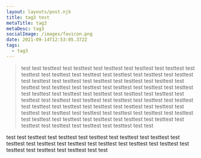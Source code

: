 ```yaml
---
layout: layouts/post.njk
title: tag3 test
metaTitle: tag3
metaDesc: tag3
socialImage: /images/favicon.png
date: 2021-09-14T12:53:05.372Z
tags:
  - tag3
---
```

> test test testtest test testtest test testtest test testtest test testtest test testtest test testtest test testtest test testtest test testtest test testtest test testtest test testtest test testtest test testtest test testtest test testtest test testtest test testtest test testtest test testtest test testtest test testtest test testtest test testtest test testtest test testtest test testtest test testtest test testtest test testtest test testtest test testtest test testtest test testtest test testtest test testtest test testtest test testtest test testtest test testtest test testtest test testtest test testtest test testtest test testtest test testtest test testtest test testtest test testtest test testtest test testtest test testtest test test



test test testtest test testtest test testtest test testtest test testtest test testtest test testtest test testtest test testtest test testtest test testtest test testtest test testtest test testtest test test